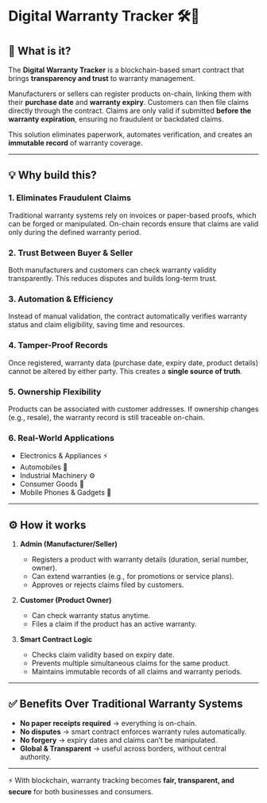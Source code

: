 # Digital Warranty Tracker 🛠️📑

## 📌 What is it?

The **Digital Warranty Tracker** is a blockchain-based smart contract that brings **transparency and trust** to warranty management.

Manufacturers or sellers can register products on-chain, linking them with their **purchase date** and **warranty expiry**. Customers can then file claims directly through the contract. Claims are only valid if submitted **before the warranty expiration**, ensuring no fraudulent or backdated claims.

This solution eliminates paperwork, automates verification, and creates an **immutable record** of warranty coverage.

---    
   
## 💡 Why build this?   

### 1. Eliminates Fraudulent Claims 

Traditional warranty systems rely on invoices or paper-based proofs, which can be forged or manipulated. On-chain records ensure that claims are valid only during the defined warranty period.

### 2. Trust Between Buyer & Seller

Both manufacturers and customers can check warranty validity transparently. This reduces disputes and builds long-term trust.

### 3. Automation & Efficiency

Instead of manual validation, the contract automatically verifies warranty status and claim eligibility, saving time and resources.

### 4. Tamper-Proof Records

Once registered, warranty data (purchase date, expiry date, product details) cannot be altered by either party. This creates a **single source of truth**.

### 5. Ownership Flexibility

Products can be associated with customer addresses. If ownership changes (e.g., resale), the warranty record is still traceable on-chain.

### 6. Real-World Applications

- Electronics & Appliances ⚡
- Automobiles 🚗
- Industrial Machinery ⚙️
- Consumer Goods 🛒
- Mobile Phones & Gadgets 📱

---

## ⚙️ How it works

1. **Admin (Manufacturer/Seller)**

   - Registers a product with warranty details (duration, serial number, owner).
   - Can extend warranties (e.g., for promotions or service plans).
   - Approves or rejects claims filed by customers.

2. **Customer (Product Owner)**

   - Can check warranty status anytime.
   - Files a claim if the product has an active warranty.

3. **Smart Contract Logic**
   - Checks claim validity based on expiry date.
   - Prevents multiple simultaneous claims for the same product.
   - Maintains immutable records of all claims and warranty periods.

---

## ✅ Benefits Over Traditional Warranty Systems

- **No paper receipts required** → everything is on-chain.
- **No disputes** → smart contract enforces warranty rules automatically.
- **No forgery** → expiry dates and claims can’t be manipulated.
- **Global & Transparent** → useful across borders, without central authority.

---

⚡ With blockchain, warranty tracking becomes **fair, transparent, and secure** for both businesses and consumers.
